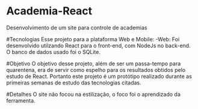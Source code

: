 # Academia-React
Desenvolvimento de um site para controle de academias

#Tecnologias
Esse projeto para a plataforma Web e Mobile:
-Web: Foi desenvolvido utilzando React para o front-end, com NodeJs no back-end. O banco de dados usado foi o SQLite.

#Objetivo
O objetivo desse projeto, além de ser um passa-tempo para quarentena, era de servir como espelho para os resultados obtidos pelo estudo de React.
Portanto este projeto é um protótipo realizado durante as primeiras semanas de estudo das tecnologias citadas.

#Detalhes
O site não focou na estilização, o foco foi o aprendizado da ferramenta.
